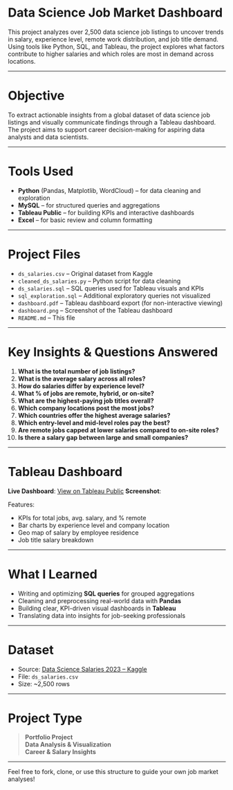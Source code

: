 
# Data Science Job Market Dashboard

This project analyzes over 2,500 data science job listings to uncover trends in salary, experience level, remote work distribution, and job title demand. Using tools like Python, SQL, and Tableau, the project explores what factors contribute to higher salaries and which roles are most in demand across locations.

---

# Objective

To extract actionable insights from a global dataset of data science job listings and visually communicate findings through a Tableau dashboard. The project aims to support career decision-making for aspiring data analysts and data scientists.

---

# Tools Used

- **Python** (Pandas, Matplotlib, WordCloud) – for data cleaning and exploration
- **MySQL** – for structured queries and aggregations
- **Tableau Public** – for building KPIs and interactive dashboards
- **Excel** – for basic review and column formatting

---

# Project Files

- `ds_salaries.csv` – Original dataset from Kaggle
- `cleaned_ds_salaries.py` – Python script for data cleaning
- `ds_salaries.sql` – SQL queries used for Tableau visuals and KPIs
- `sql_exploration.sql` – Additional exploratory queries not visualized
- `dashboard.pdf` – Tableau dashboard export (for non-interactive viewing)
- `dashboard.png` – Screenshot of the Tableau dashboard
- `README.md` – This file

---

# Key Insights & Questions Answered

1. **What is the total number of job listings?**
2. **What is the average salary across all roles?**
3. **How do salaries differ by experience level?**
4. **What % of jobs are remote, hybrid, or on-site?**
5. **What are the highest-paying job titles overall?**
6. **Which company locations post the most jobs?**
7. **Which countries offer the highest average salaries?**
8. **Which entry-level and mid-level roles pay the best?**
9. **Are remote jobs capped at lower salaries compared to on-site roles?**
10. **Is there a salary gap between large and small companies?**

---

# Tableau Dashboard

**Live Dashboard**: [View on Tableau Public](https://public.tableau.com/app/profile/wesley.isenberger/viz/TabelauVisuals/DataScienceJobMarketDashboard-2025) 
**Screenshot**:  

Features:
- KPIs for total jobs, avg. salary, and % remote
- Bar charts by experience level and company location
- Geo map of salary by employee residence
- Job title salary breakdown

---

# What I Learned

- Writing and optimizing **SQL queries** for grouped aggregations
- Cleaning and preprocessing real-world data with **Pandas**
- Building clear, KPI-driven visual dashboards in **Tableau**
- Translating data into insights for job-seeking professionals

---

# Dataset

- Source: [Data Science Salaries 2023 – Kaggle](https://www.kaggle.com/datasets/arnabchaki/data-science-salaries-2023)
- File: `ds_salaries.csv`
- Size: ~2,500 rows

---

# Project Type

> **Portfolio Project**  
> **Data Analysis & Visualization**  
> **Career & Salary Insights**

---

Feel free to fork, clone, or use this structure to guide your own job market analyses!
